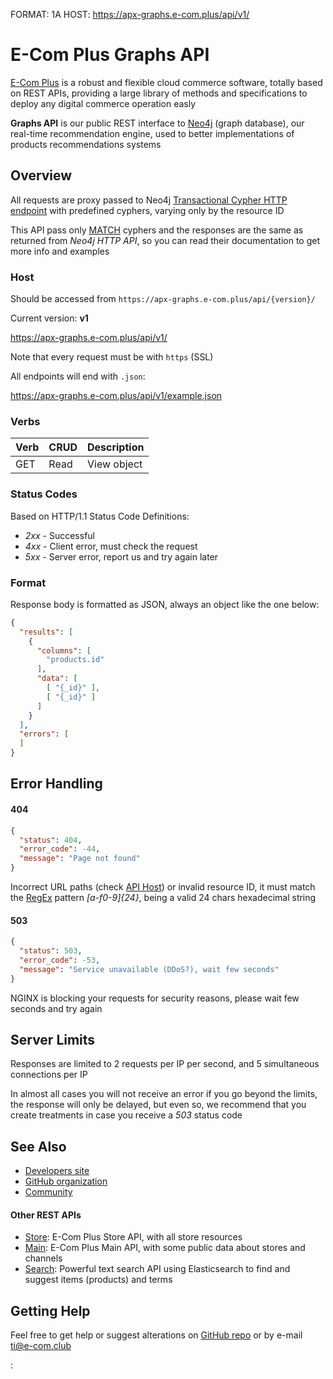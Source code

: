 FORMAT: 1A
HOST: https://apx-graphs.e-com.plus/api/v1/

# E-Com Plus Graphs API

[E-Com Plus](https://www.e-com.plus)
is a robust and flexible cloud commerce software,
totally based on REST APIs, providing a large library of methods and specifications
to deploy any digital commerce operation easly

**Graphs API** is our public REST interface to
[Neo4j](https://neo4j.com/) (graph database),
our real-time recommendation engine, used to better implementations of
products recommendations systems

## Overview

All requests are proxy passed to Neo4j
[Transactional Cypher HTTP endpoint](https://neo4j.com/docs/developer-manual/3.3/http-api/#http-api-transactional)
with predefined cyphers, varying only by the resource ID

This API pass only
[MATCH](https://neo4j.com/docs/developer-manual/current/cypher/clauses/match/)
cyphers and the responses are the same as returned from _Neo4j HTTP API_,
so you can read their documentation to get more info and examples

### Host

Should be accessed from `https://apx-graphs.e-com.plus/api/{version}/`

Current version: **v1**

https://apx-graphs.e-com.plus/api/v1/

Note that every request must be with `https` (SSL)

All endpoints will end with `.json`:

https://apx-graphs.e-com.plus/api/v1/example.json

### Verbs

| Verb    | CRUD           | Description             |
|:--------|----------------|-------------------------|
| GET     | Read           | View object             |

### Status Codes

Based on HTTP/1.1 Status Code Definitions:

- *2xx* - Successful
- *4xx* - Client error, must check the request
- *5xx* - Server error, report us and try again later

### Format

Response body is formatted as JSON, always an object like the one below:

```json
{
  "results": [
    {
      "columns": [
        "products.id"
      ],
      "data": [
        [ "{_id}" ],
        [ "{_id}" ]
      ]
    }
  ],
  "errors": [
  ]
}
```

## Error Handling

#### 404

```json
{
  "status": 404,
  "error_code": -44,
  "message": "Page not found"
}
```

Incorrect URL paths (check [API Host](#introduction/overview/host))
or invalid resource ID, it must match the
[RegEx](https://regexr.com/) pattern _[a-f0-9]{24}_,
being a valid 24 chars hexadecimal string

#### 503

```json
{
  "status": 503,
  "error_code": -53,
  "message": "Service unavailable (DDoS?), wait few seconds"
}
```

NGINX is blocking your requests for security reasons, please wait few seconds and try again

## Server Limits

Responses are limited to 2 requests per IP per second,
and 5 simultaneous connections per IP

In almost all cases you will not receive an error if you go beyond the limits,
the response will only be delayed, but even so,
we recommend that you create treatments in case you receive a *503* status code

## See Also

- [Developers site](https://developers.e-com.plus)
- [GitHub organization](https://github.com/ecomclub)
- [Community](https://community.e-com.plus)

#### Other REST APIs

- [Store](https://ecomstore.docs.apiary.io):
E-Com Plus Store API, with all store resources
- [Main](https://ecomplus.docs.apiary.io):
E-Com Plus Main API, with some public data about stores and channels
- [Search](https://ecomsearch.docs.apiary.io):
Powerful text search API using Elasticsearch to find and suggest items (products) and terms

## Getting Help

Feel free to get help or suggest alterations on
[GitHub repo](https://github.com/ecomclub/ecomplus-api-docs) or by e-mail
[ti@e-com.club](mailto:ti@e-com.club)

:[](products/blueprint.apib)

